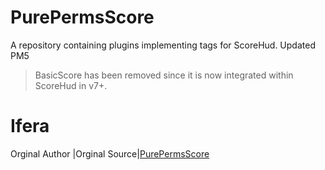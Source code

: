 # PurePermsScore
A repository containing plugins implementing tags for ScoreHud.
Updated PM5

> BasicScore has been removed since it is now integrated within ScoreHud in v7+.

# Ifera
Orginal Author
|Orginal Source|[PurePermsScore](https://github.com/Ifera/ScoreHudX/tree/main/PurePermsScore)
